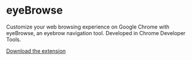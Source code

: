 # eyeBrowse

Customize your web browsing experience on Google Chrome with eyeBrowse, an eyebrow navigation tool. Developed in Chrome Developer Tools.

[Download the extension](https://chrome.google.com/webstore/detail/eyebrowse/gllacbmiapfafnjcceimgdefggclkekn)
